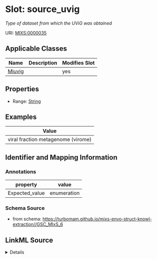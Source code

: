 # Slot: source_uvig


_Type of dataset from which the UViG was obtained_



URI: [MIXS:0000035](https://w3id.org/mixs/0000035)



<!-- no inheritance hierarchy -->




## Applicable Classes

| Name | Description | Modifies Slot |
| --- | --- | --- |
[Miuvig](Miuvig.md) |  |  yes  |







## Properties

* Range: [String](String.md)






## Examples

| Value |
| --- |
| viral fraction metagenome (virome) |

## Identifier and Mapping Information





### Annotations

| property | value |
| --- | --- |
| Expected_value | enumeration |



### Schema Source


* from schema: https://turbomam.github.io/mixs-envo-struct-knowl-extraction//GSC_MIxS_6




## LinkML Source

<details>
```yaml
name: source_uvig
annotations:
  Expected_value:
    tag: Expected_value
    value: enumeration
description: Type of dataset from which the UViG was obtained
title: source of UViGs
notes:
- source
examples:
- value: viral fraction metagenome (virome)
in_subset:
- nucleic acid sequence source
from_schema: https://turbomam.github.io/mixs-envo-struct-knowl-extraction//GSC_MIxS_6
rank: 1000
string_serialization: '[metagenome (not viral targeted)|viral fraction metagenome
  (virome)|sequence-targeted metagenome|metatranscriptome (not viral targeted)|viral
  fraction RNA metagenome (RNA virome)|sequence-targeted RNA metagenome|microbial
  single amplified genome (SAG)|viral single amplified genome (vSAG)|isolate microbial
  genome|other]'
slot_uri: MIXS:0000035
multivalued: false
alias: source_uvig
domain_of:
- Miuvig
range: string

```
</details>